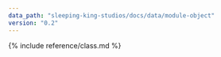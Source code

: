 ```yaml
---
data_path: "sleeping-king-studios/docs/data/module-object"
version: "0.2"
---
```


{% include reference/class.md %}
